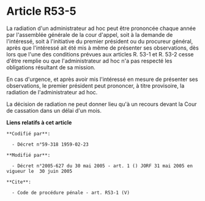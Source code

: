 # Article R53-5

La radiation d'un administrateur ad hoc peut être prononcée chaque année par l'assemblée générale de la cour d'appel, soit à
la demande de l'intéressé, soit à l'initiative du premier président ou du procureur général, après que l'intéressé ait été
mis à même de présenter ses observations, dès lors que l'une des conditions prévues aux articles R. 53-1 et R. 53-2 cesse
d'être remplie ou que l'administrateur ad hoc n'a pas respecté les obligations résultant de sa mission. 

En cas d'urgence, et après avoir mis l'intéressé en mesure de présenter ses observations, le premier président peut
prononcer, à titre provisoire, la radiation de l'administrateur ad hoc. 

La décision de radiation ne peut donner lieu qu'à un recours devant la Cour de cassation dans un délai d'un mois.

**Liens relatifs à cet article**

	**Codifié par**:

	  - Décret n°59-318 1959-02-23

	**Modifié par**:

	  - Décret n°2005-627 du 30 mai 2005 - art. 1 () JORF 31 mai 2005 en vigueur le  30 juin 2005

	**Cite**:

	  - Code de procédure pénale - art. R53-1 (V)

